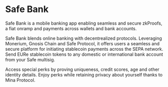 # Safe Bank

Safe Bank is a mobile banking app enabling seamless and secure zkProofs, a fiat onramp and payments across wallets and bank accounts.

Safe Bank blends online banking with decentrealized protocols. Leveraging Monerium, Gnosis Chain and Safe Protocol, it offers users a seamless and secure platform for initiating stablecoin payments across the SEPA network. Send EURe stablecoin tokens to any domestic or international bank account from your Safe multisig.

Access special perks by proving uniqueness, credit scores, age and other identity details. Enjoy perks while retaining privacy about yourself thanks to Mina Protocol.
